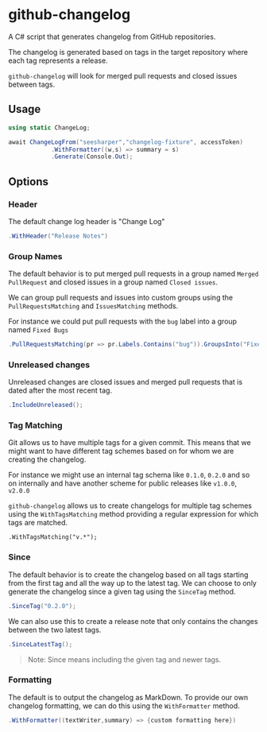 # github-changelog

A C# script that generates changelog from GitHub repositories.

The changelog is generated based on tags in the target repository where each tag represents a release.

`github-changelog` will look for merged pull requests and closed issues between tags. 



## Usage

```c#
using static ChangeLog;

await ChangeLogFrom("seesharper","changelog-fixture", accessToken)
            .WithFormatter((w,s) => summary = s)
            .Generate(Console.Out);
```



## Options

### Header

The default change log header is "Change Log"

```c#
.WithHeader("Release Notes")
```

### Group Names

The default behavior is to put merged pull requests in a group named `Merged PullRequest` and closed issues in a group named `Closed issues`.

We can group pull requests and issues into custom groups using the `PullRequestsMatching` and `IssuesMatching` methods. 

For instance we could put pull requests with the `bug` label into a group named `Fixed Bugs` 

```c#
.PullRequestsMatching(pr => pr.Labels.Contains("bug")).GroupsInto("Fixed Bugs")
```

### Unreleased changes

Unreleased changes are closed issues and merged pull requests that is dated after the most recent tag.

```C#
.IncludeUnreleased();
```

### Tag Matching

Git allows us to have multiple tags for a given commit. This means that we might want to have different tag schemes based on for whom we are creating the changelog. 

For instance we might use an internal tag schema like `0.1.0`, `0.2.0` and so on internally and have another scheme for public releases like `v1.0.0`, `v2.0.0`

`github-changelog` allows us to create changelogs for multiple tag schemes using the `WithTagsMatching` method providing a regular expression for which tags are matched.

```
.WithTagsMatching("v.*");
```

### Since

The default behavior is to create the changelog based on all tags starting from the first tag and all the way up to the latest tag. We can choose to only generate the changelog since a given tag using the `SinceTag` method.

```c#
.SinceTag("0.2.0");
```

We can also use this to create a release note that only contains the changes between the two latest tags.

```c#
.SinceLatestTag();
```

> Note: Since means including the given tag and newer tags.



### Formatting

The default is to output the changelog as MarkDown. To provide our own changelog formatting, we can do this using the `WithFormatter` method.

```c#
.WithFormatter((textWriter,summary) => {custom formatting here})
```

